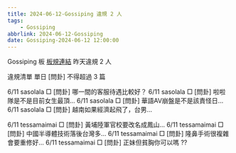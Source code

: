 ```yaml
---
title: 2024-06-12-Gossiping 違規 2 人
tags:
    - Gossiping
abbrlink: 2024-06-12-Gossiping
date: Gossiping-2024-06-12 12:00:00
---
```

Gossiping 板 [板規連結](https://www.ptt.cc/bbs/Gossiping/M.1637425085.A.07D.html)
昨天違規 2 人
<!-- more -->

違規清單
單日 [問卦] 不得超過 3 篇

6/11 sasolala □ [問卦] 哪一間的客服待遇比較好？
6/11 sasolala □ [問卦] 啦啦隊是不是目前女生最頂…
6/11 sasolala □ [問卦] 華語AV崩盤是不是該責怪日…
6/11 sasolala □ [問卦] 越南如果經濟起飛了，台男…

6/11 tessamaimai □ [問卦] 黃埔陸軍官校要改名成鳳山…
6/11 tessamaimai □ [問卦] 中國半導體技術落後台灣多…
6/11 tessamaimai □ [問卦] 隆鼻手術很複雜會要重修好…
6/11 tessamaimai □ [問卦] 正妹但貧胸你可以嗎 ??